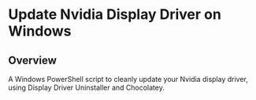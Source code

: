 # Update Nvidia Display Driver on Windows

## Overview

A Windows PowerShell script to cleanly update your Nvidia display driver,
 using Display Driver Uninstaller and Chocolatey.
